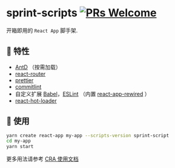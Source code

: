 # sprint-scripts [![PRs Welcome](https://img.shields.io/badge/PRs-welcome-green.svg)](https://github.com/facebook/create-react-app/pulls)

开箱即用的 `React App` 脚手架.

## 🌟 特性

- [AntD](https://ant.design/index-cn) （按需加载）
- [react-router](https://reacttraining.com/react-router/)
- [prettier](https://prettier.io/)
- [commitlint](https://conventional-changelog.github.io/commitlint/#/)
- 自定义扩展 [Babel](https://babeljs.io/)，[ESLint](https://eslint.org/) （内置 [react-app-rewired](https://github.com/timarney/react-app-rewired/) ）
- [react-hot-loader](http://gaearon.github.io/react-hot-loader/)

## 🍭 使用

```sh
yarn create react-app my-app --scripts-version sprint-script
cd my-app
yarn start
```

更多用法请参考 [CRA 使用文档](https://facebook.github.io/create-react-app/)
